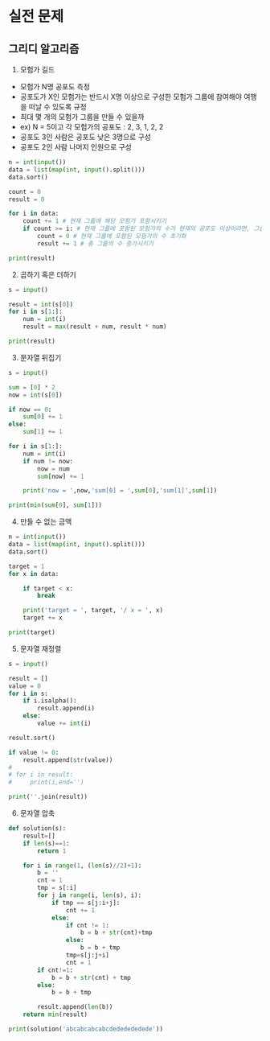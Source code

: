 # 실전 문제

## 그리디 알고리즘

1. 모험가 길드

- 모험가 N명 공포도 측정
- 공포도가 X인 모험가는 반드시 X명 이상으로 구성한 모험가 그룹에 참여해야 여행을 떠날 수 있도록 규정
- 최대 몇 개의 모험가 그룹을 만들 수 있을까
- ex) N = 5이고 각 모험가의 공포도 : 2, 3, 1, 2, 2
- 공포도 3인 사람은 공포도 낮은 3명으로 구성
- 공포도 2인 사람 나머지 인원으로 구성

```python
n = int(input())
data = list(map(int, input().split()))
data.sort()

count = 0
result = 0

for i in data:
    count += 1 # 현재 그룹에 해당 모험가 포함시키기
    if count >= i: # 현재 그룹에 포함된 모험가의 수가 현재의 공포도 이상이라면, 그룹 결성
        count = 0 # 현재 그룹에 포함된 모험가의 수 초기화
        result += 1 # 총 그룹의 수 증가시키기

print(result)


```

2. 곱하기 혹은 더하기

```python
s = input()

result = int(s[0])
for i in s[1:]:
    num = int(i)
    result = max(result + num, result * num)

print(result)
```

3. 문자열 뒤집기

```python
s = input()

sum = [0] * 2
now = int(s[0])

if now == 0:
    sum[0] += 1
else:
    sum[1] += 1

for i in s[1:]:
    num = int(i)
    if num != now:
        now = num
        sum[now] += 1

    print('now = ',now,'sum[0] = ',sum[0],'sum[1]',sum[1])

print(min(sum[0], sum[1]))
```

4. 만들 수 없는 금액

```python
n = int(input())
data = list(map(int, input().split()))
data.sort()

target = 1
for x in data:

    if target < x:
        break

    print('target = ', target, '/ x = ', x)
    target += x

print(target)
```

5. 문자열 재정렬

```python
s = input()

result = []
value = 0
for i in s:
    if i.isalpha():
        result.append(i)
    else:
        value += int(i)

result.sort()

if value != 0:
    result.append(str(value))
# 
# for i in result:
#     print(i,end='')

print(''.join(result))
```

6. 문자열 압축

```python
def solution(s):
    result=[]
    if len(s)==1:
        return 1

    for i in range(1, (len(s)//2)+1):
        b = ''
        cnt = 1
        tmp = s[:i]
        for j in range(i, len(s), i):
            if tmp == s[j:i+j]:
                cnt += 1
            else:
                if cnt != 1:
                    b = b + str(cnt)+tmp
                else:
                    b = b + tmp
                tmp=s[j:j+i]
                cnt = 1
        if cnt!=1:
            b = b + str(cnt) + tmp
        else:
            b = b + tmp

        result.append(len(b))
    return min(result)

print(solution('abcabcabcabcdededededede'))
```



 	
